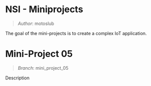 # NSI - Miniprojects

> *Author*: motoslub

The goal of the mini-projects is to create a complex IoT application.

# Mini-Project 05

> *Branch*: mini_project_05

Description
